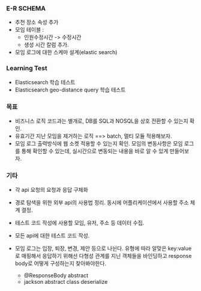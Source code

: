 ### E-R SCHEMA 
- 추천 장소 속성 추가
- 모임 테이블 : 
   - 인원수정시간 -> 수정시간
   - 생성 시간 칼럼 추가.
- 모임 로그에 대한 스케마 설계(elastic search)
### Learning Test
- Elasticsearch 학습 테스트
- Elasticsearch geo-distance query 학습 테스트
 
### 목표
- 비즈니스 로직 코드과는 별개로, DB를 SQL과 NOSQL을 상호 전환할 수 있는지 확인.
- 유효기간 지난 모임을 제거하는 로직 ==> batch, 멀티 모듈 적용해보자.
- 모임 로그 출력방식에 웹 소켓 적용할 수 있는지 확인. 모임의 변동사항은 모임 로그를 통해 확인할 수 있는데, 실시간으로 변동되는 내용을 바로 알 수 있게 만들어보자.


### 기타
- 각 api 요청의 요청과 응답 구체화
- 경로 탐색을 위한 외부 api의 사용법 정리. 동시에 어플리케이션에서 사용할 주소 체계 결정.
- 테스트 코드 작성에 사용할 모임, 유저, 주소 등 데이터 수집.
- 모든 api에 대한 테스트 코드 작성.

- 모임 로그는 입장, 퇴장, 변경, 제안 등으로 나뉜다. 유형에 따라 알맞은 key:value로 매핑해서 응답하기 위해선 다형성 관계를 지닌 객체들을 바인딩하고 response body로 어떻게 구성하는지 찾아봐야한다.
   - @ResponseBody abstract
   - jackson abstract class deserialize